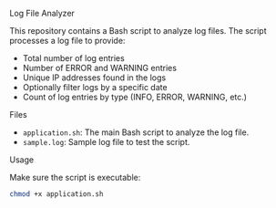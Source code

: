 Log File Analyzer

This repository contains a Bash script to analyze log files. The script processes a log file to provide:

- Total number of log entries
- Number of ERROR and WARNING entries
- Unique IP addresses found in the logs
- Optionally filter logs by a specific date
- Count of log entries by type (INFO, ERROR, WARNING, etc.)

Files

- `application.sh`: The main Bash script to analyze the log file.
- `sample.log`: Sample log file to test the script.

Usage

Make sure the script is executable:

```bash
chmod +x application.sh
